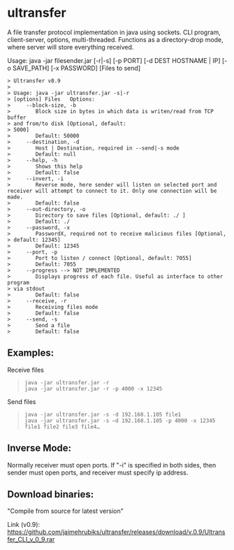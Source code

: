 # ultransfer

A file transfer protocol implementation in java using sockets. CLI program, client-server, options, multi-threaded. Functions as a directory-drop mode, where server will store everything received.

Usage: java -jar filesender.jar [-r|-s] [-p PORT] [-d DEST HOSTNAME | IP] [-o SAVE_PATH] [-x PASSWORD] [Files to send]

    > Ultransfer v0.9
    > 
    > Usage: java -jar ultransfer.jar -s|-r
    > [options] Files   Options:
    >     --block-size, -b
    >        Block size in bytes in which data is writen/read from TCP buffer
    > and from/to disk [Optional, default:
    > 5000]
    >        Default: 50000
    >     --destination, -d
    >        Host | Destination, required in --send|-s mode
    >        Default: null
    >     --help, -h
    >        Shows this help
    >        Default: false
    >     --invert, -i
    >        Reverse mode, here sender will listen on selected port and receiver will attempt to connect to it. Only one connection will be made.
    >        Default: false
    >     --out-directory, -o
    >        Directory to save files [Optional, default: ./ ]
    >        Default: ./
    >     --password, -x
    >        PasswordX, required not to receive malicious files [Optional,
    > default: 12345]
    >        Default: 12345
    >     --port, -p
    >        Port to listen / connect [Optional, default: 7055]
    >        Default: 7055
    >     --progress --> NOT IMPLEMENTED
    >        Displays progress of each file. Useful as interface to other program
    > via stdout
    >        Default: false
    >     --receive, -r
    >        Receiving files mode
    >        Default: false
    >     --send, -s
    >        Send a file
    >        Default: false


## Examples:

Receive files

>     java -jar ultransfer.jar -r 
>     java -jar ultransfer.jar -r -p 4000 -x 12345

 

Send files

>     java -jar ultransfer.jar -s -d 192.168.1.105 file1
>     java -jar ultransfer.jar -s —d 192.168.1.105 -p 4000 -x 12345 file1 file2 file3 file4…


## Inverse Mode:

Normally receiver must open ports. If "-i" is specified in both sides, then sender must open ports, and receiver must specify ip address.

## Download binaries:
"Compile from source for latest version"

Link (v0.9): https://github.com/jaimehrubiks/ultransfer/releases/download/v.0.9/Ultransfer_CLI_v_0_9.rar  
        
